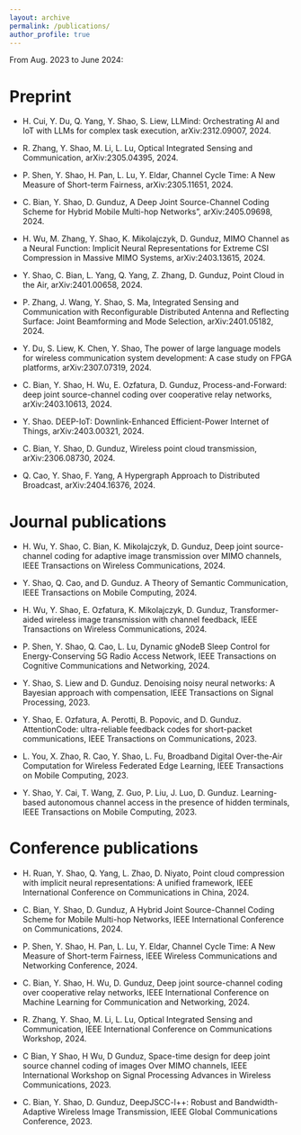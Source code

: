 ```yaml
---
layout: archive
permalink: /publications/
author_profile: true
---
```

From Aug. 2023 to June 2024:

# Preprint

* H. Cui, Y. Du, Q. Yang, Y. Shao, S. Liew, LLMind: Orchestrating AI and IoT with LLMs for complex task execution, arXiv:2312.09007, 2024.

* R. Zhang, Y. Shao, M. Li, L. Lu, Optical Integrated Sensing and Communication, arXiv:2305.04395, 2024.

* P. Shen, Y. Shao, H. Pan, L. Lu, Y. Eldar, Channel Cycle Time: A New Measure of Short-term Fairness, arXiv:2305.11651, 2024.

* C. Bian, Y. Shao, D. Gunduz, A Deep Joint Source-Channel Coding Scheme for Hybrid Mobile Multi-hop Networks”, arXiv:2405.09698, 2024.

* H. Wu, M. Zhang, Y. Shao, K. Mikolajczyk, D. Gunduz, MIMO Channel as a Neural Function: Implicit Neural Representations for Extreme CSI Compression in Massive MIMO Systems, arXiv:2403.13615, 2024.

* Y. Shao, C. Bian, L. Yang, Q. Yang, Z. Zhang, D. Gunduz, Point Cloud in the Air, arXiv:2401.00658, 2024.
   
* P. Zhang, J. Wang, Y. Shao, S. Ma, Integrated Sensing and Communication with Reconfigurable Distributed Antenna and Reflecting Surface: Joint Beamforming and Mode Selection, arXiv:2401.05182, 2024.

* Y. Du, S. Liew, K. Chen, Y. Shao, The power of large language models for wireless communication system development: A case study on FPGA platforms, arXiv:2307.07319, 2024.

* C. Bian, Y. Shao, H. Wu, E. Ozfatura, D. Gunduz, Process-and-Forward: deep joint source-channel coding over cooperative relay networks, arXiv:2403.10613, 2024.

* Y. Shao. DEEP-IoT: Downlink-Enhanced Efficient-Power Internet of Things, arXiv:2403.00321, 2024.
  
* C. Bian, Y. Shao, D. Gunduz, Wireless point cloud transmission, arXiv:2306.08730, 2024.

* Q. Cao, Y. Shao, F. Yang, A Hypergraph Approach to Distributed Broadcast, arXiv:2404.16376, 2024.



# Journal publications

* H. Wu, Y. Shao, C. Bian, K. Mikolajczyk, D. Gunduz, Deep joint source-channel coding for adaptive image transmission over MIMO channels, IEEE Transactions on Wireless Communications, 2024.
  
* Y. Shao, Q. Cao, and D. Gunduz. A Theory of Semantic Communication, IEEE Transactions on Mobile Computing, 2024.
  
* H. Wu, Y. Shao, E. Ozfatura, K. Mikolajczyk, D. Gunduz, Transformer-aided wireless image transmission with channel feedback, IEEE Transactions on Wireless Communications, 2024.
  
* P. Shen, Y. Shao, Q. Cao, L. Lu, Dynamic gNodeB Sleep Control for Energy-Conserving 5G Radio Access Network, IEEE Transactions on Cognitive Communications and Networking, 2024.
  
* Y. Shao, S. Liew and D. Gunduz. Denoising noisy neural networks: A Bayesian approach with compensation, IEEE Transactions on Signal Processing, 2023.
  
* Y. Shao, E. Ozfatura, A. Perotti, B. Popovic, and D. Gunduz. AttentionCode: ultra-reliable feedback codes for short-packet communications, IEEE Transactions on Communications, 2023.
  
* L. You, X. Zhao, R. Cao, Y. Shao, L. Fu, Broadband Digital Over-the-Air Computation for Wireless Federated Edge Learning, IEEE Transactions on Mobile Computing, 2023.
  
* Y. Shao, Y. Cai, T. Wang, Z. Guo, P. Liu, J. Luo, D. Gunduz. Learning-based autonomous channel access in the presence of hidden terminals, IEEE Transactions on Mobile Computing, 2023.


# Conference publications

* H. Ruan, Y. Shao, Q. Yang, L. Zhao, D. Niyato, Point cloud compression with implicit neural representations: A unified framework, IEEE International Conference on Communications in China, 2024.

* C. Bian, Y. Shao, D. Gunduz, A Hybrid Joint Source-Channel Coding Scheme for Mobile Multi-hop Networks, IEEE International Conference on Communications, 2024.

* P. Shen, Y. Shao, H. Pan, L. Lu, Y. Eldar, Channel Cycle Time: A New Measure of Short-term Fairness, IEEE Wireless Communications and Networking Conference, 2024.
  
* C. Bian, Y. Shao, H. Wu, D. Gunduz, Deep joint source-channel coding over cooperative relay networks, IEEE International Conference on Machine Learning for Communication and Networking, 2024.

* R. Zhang, Y. Shao, M. Li, L. Lu, Optical Integrated Sensing and Communication, IEEE International Conference on Communications Workshop, 2024.

* C Bian, Y Shao, H Wu, D Gunduz, Space-time design for deep joint source channel coding of images Over MIMO channels, IEEE International Workshop on Signal Processing Advances in Wireless Communications, 2023.

* C. Bian, Y. Shao, D. Gunduz, DeepJSCC-l++: Robust and Bandwidth-Adaptive Wireless Image Transmission, IEEE Global Communications Conference, 2023.




